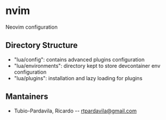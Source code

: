 # nvim

Neovim configuration

## Directory Structure

- "lua/config": contains advanced plugins configuration
- "lua/environments": directory kept to store devcontainer env configuration
- "lua/plugins": installation and lazy loading for plugins

## Mantainers

- Tubio-Pardavila, Ricardo -- rtpardavila@gmail.com

